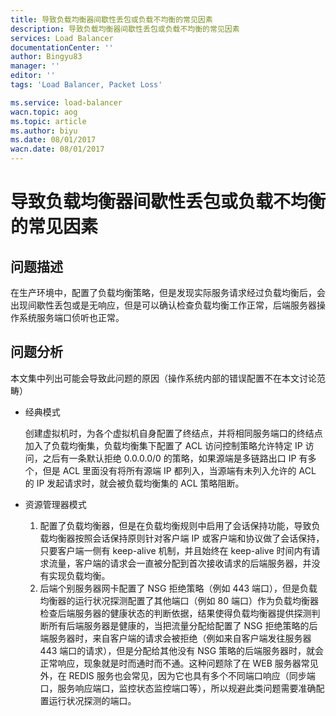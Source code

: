 ```yaml
---
title: 导致负载均衡器间歇性丢包或负载不均衡的常见因素
description: 导致负载均衡器间歇性丢包或负载不均衡的常见因素
services: Load Balancer
documentationCenter: ''
author: Bingyu83
manager: ''
editor: ''
tags: 'Load Balancer, Packet Loss'

ms.service: load-balancer
wacn.topic: aog
ms.topic: article
ms.author: biyu
ms.date: 08/01/2017
wacn.date: 08/01/2017
---
```


# 导致负载均衡器间歇性丢包或负载不均衡的常见因素

## 问题描述

在生产环境中，配置了负载均衡策略，但是发现实际服务请求经过负载均衡后，会出现间歇性丢包或是无响应，但是可以确认检查负载均衡工作正常，后端服务器操作系统服务端口侦听也正常。

## 问题分析

本文集中列出可能会导致此问题的原因（操作系统内部的错误配置不在本文讨论范畴）

- 经典模式

    创建虚拟机时，为各个虚拟机自身配置了终结点，并将相同服务端口的终结点加入了负载均衡集，负载均衡集下配置了 ACL 访问控制策略允许特定 IP 访问，之后有一条默认拒绝 0.0.0.0/0 的策略，如果源端是多链路出口 IP 有多个，但是 ACL 里面没有将所有源端 IP 都列入，当源端有未列入允许的 ACL 的 IP 发起请求时，就会被负载均衡集的 ACL 策略阻断。

- 资源管理器模式

    1. 配置了负载均衡器，但是在负载均衡规则中启用了会话保持功能，导致负载均衡器按照会话保持原则针对客户端 IP 或客户端和协议做了会话保持，只要客户端一侧有 keep-alive 机制，并且始终在 keep-alive 时间内有请求流量，客户端的请求会一直被分配到首次接收请求的后端服务器，并没有实现负载均衡。
    2. 后端个别服务器网卡配置了 NSG 拒绝策略（例如 443 端口），但是负载均衡器的运行状况探测配置了其他端口（例如 80 端口）作为负载均衡器检查后端服务器的健康状态的判断依据，结果使得负载均衡器提供探测判断所有后端服务器是健康的，当把流量分配给配置了 NSG 拒绝策略的后端服务器时，来自客户端的请求会被拒绝（例如来自客户端发往服务器 443 端口的请求），但是分配给其他没有 NSG 策略的后端服务器时，就会正常响应，现象就是时而通时而不通。这种问题除了在 WEB 服务器常见外，在 REDIS 服务也会常见，因为它也具有多个不同端口响应（同步端口，服务响应端口，监控状态监控端口等），所以规避此类问题需要准确配置运行状况探测的端口。

